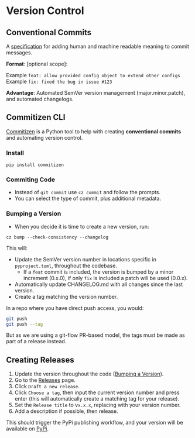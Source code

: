 # Version Control

## Conventional Commits

A [specification](https://www.conventionalcommits.org/en/v1.0.0) for adding human and machine readable meaning to commit messages.

**Format**: <type>[optional scope]: <description>

Example `feat: allow provided config object to extend other configs`
Example `fix: fixed the bug in issue #123`

**Advantage**: Automated SemVer version management (major.minor.patch), and automated changelogs.

## Commitizen CLI

[Commitizen](https://commitizen-tools.github.io/commitizen) is a Python tool to help with creating **conventional commits** and automating version control.

### Install

`pip install commitizen`

### Commiting Code

- Instead of `git commit` use `cz commit` and follow the prompts.
- You can select the type of commit, plus additional metadata.

### Bumping a Version

- When you decide it is time to create a new version, run:

`cz bump --check-consistency --changelog`

This will:
- Update the SemVer version number in locations specific in `pyproject.toml`, throughout the codebase.
  - If a `feat` commit is included, the version is bumped by a minor increment (0.x.0), if only `fix` is included a patch will be used (0.0.x).
- Automatically update CHANGELOG.md with all changes since the last version.
- Create a tag matching the version number.

In a repo where you have direct push access, you would:
```bash
git push
git push --tag
```

But as we are using a git-flow PR-based model, the tags must be made as part of a release instead.

## Creating Releases

1. Update the version throughout the code ([Bumping a Version](#bumping-a-version)).
2. Go to the [Releases](https://github.com/hotosm/odkconvert/releases) page.
3. Click `Draft a new release`.
4. Click `Choose a tag`, then input the current version number and press enter (this will automatically create a matching tag for your release).
5. Set the `Release title` to v`x.x.x`, replacing with your version number.
6. Add a description if possible, then release.

This should trigger the PyPi publishing workflow, and your version will be available on [PyPi](https://pypi.org/project/odkconvert/#history).
